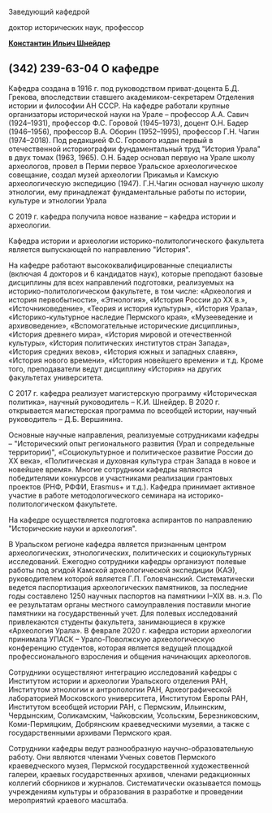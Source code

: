 Заведующий кафедрой
   

 доктор исторических наук, профессор
   

[**Константин Ильич Шнейдер**](http://www.psu.ru/personalnye-stranitsy-prepodavatelej/sh/konstantin-ilich-shnejder)
  

 (342) 239-63-04
О кафедре
-----------------------------------------------------------------------------------------------------------





 Кафедра создана в 1916 г. под руководством приват-доцента Б.Д. Грекова, впоследствии ставшего академиком-секретарем Отделения истории и философии АН СССР. На кафедре работали крупные организаторы исторической науки на Урале – профессор А.А. Савич (1924–1931), профессор Ф.С. Горовой (1945–1973), доцент О.Н. Бадер (1946–1956), профессор В.А. Оборин (1952–1995), профессор Г.Н. Чагин (1974–2018). Под редакцией Ф.С. Горового издан первый в отечественной историографии фундаментальный труд "История Урала" в двух томах (1963, 1965). О.Н. Бадер основал первую на Урале школу археологов, провел в Перми первое Уральское археологическое совещание, создал музей археологии Прикамья и Камскую археологическую экспедицию (1947). Г.Н.Чагин основал научную школу этнологии, ему принадлежат фундаментальные работы по истории, культуре и этнологии Урала
   

  

 С 2019 г. кафедра получила новое название – кафедра истории и археологии.
   

  

 Кафедра истории и археологии историко-политологического факультета является выпускающей по направлению "История".
   

  

 На кафедре работают высококвалифицированные специалисты (включая 4 докторов и 6 кандидатов наук), которые преподают базовые дисциплины для всех направлений подготовки, реализуемых на историко-политологическом факультете, в том числе: «Археология и история первобытности», «Этнология», «История России до ХХ в.», «Источниковедение», «Теория и история культуры», «История Урала», «Историко-культурное наследие Пермского края», «Музееведение и архивоведение», «Вспомогательные исторические дисциплины», «История древнего мира», «История мировой и отечественной культуры», «История политических институтов стран Запада», «История средних веков», «История южных и западных славян», «История нового времени», «История новейшего времени» и т.д. Кроме того, преподаватели ведут дисциплину «История» на других факультетах университета.
   

  

 С 2017 г. кафедра реализует магистерскую программу «Историческая политика», научный руководитель – К.И. Шнейдер. В 2020 г. открывается магистерская программа по всеобщей истории, научный руководитель – Д.Б. Вершинина.
   

  

 Основные научные направления, реализуемые сотрудниками кафедры – "Исторический опыт регионального развития (Урал и сопредельные территории)", «Социокультурное и политическое развитие России до XX века», «Политическая и духовная культура стран Запада в новое и новейшее время». Многие сотрудники кафедры являются победителями конкурсов и участниками реализации грантовых проектов (РНФ, РФФИ, Erasmus+ и т.д.). Кафедра принимает активное участие в работе методологического семинара на историко-политологическом факультете.
   

  

 На кафедре осуществляется подготовка аспирантов по направлению "Исторические науки и археология".
   

  

 В Уральском регионе кафедра является признанным центром археологических, этнологических, политических и социокультурных исследований. Ежегодно сотрудники кафедры организуют полевые работы под эгидой Камской археологической экспедиции (КАЭ), руководителем которой является Г.П. Головчанский. Систематически ведется паспортизация археологических памятников, за последние годы составлено 1250 научных паспортов на памятники I–XIX вв. н.э. По ее результатам органы местного самоуправления поставили многие памятники на государственный учет. Для полевых исследований привлекаются студенты факультета, занимающиеся в кружке «Археология Урала». В феврале 2020 г. кафедра истории археологии принимала УПАСК – Урало-Поволжскую археологическую конференцию студентов, которая является ведущей площадкой профессионального взросления и общения начинающих археологов.
   

  

 Сотрудники осуществляют интеграцию исследований кафедры с Институтом истории и археологии Уральского отделения РАН, Институтом этнологии и антропологии РАН, Археографической лабораторией Московского университета, Институтом Европы РАН, Институтом всеобщей истории РАН, с Пермским, Ильинским, Чердынским, Соликамским, Чайковским, Усольским, Березниковским, Коми-Пермяцким, Добрянским краеведческими музеями, а также с государственными архивами Пермского края.
   

  

 Сотрудники кафедры ведут разнообразную научно-образовательную работу. Они являются членами Ученых советов Пермского краеведческого музея, Пермской государственной художественной галереи, краевых государственных архивов, членами редакционных коллегий сборников и журналов. Систематически оказывается помощь учреждениям культуры и образования в разработке и проведении мероприятий краевого масштаба.